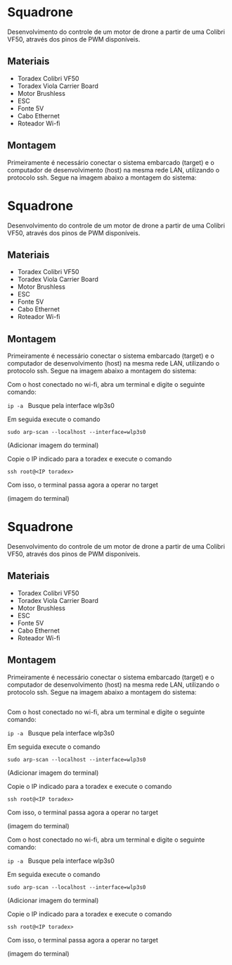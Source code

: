 # Squadrone

Desenvolvimento do controle de um motor de drone a partir de uma Colibri VF50, através dos pinos de PWM disponíveis.

## Materiais

* Toradex Colibri VF50
* Toradex Viola Carrier Board
* Motor Brushless
* ESC
* Fonte 5V
* Cabo Ethernet
* Roteador Wi-fi

## Montagem

Primeiramente é necessário conectar o sistema embarcado (target) e o computador de desenvolvimento (host) na mesma rede LAN, utilizando o protocolo ssh. Segue na imagem abaixo a montagem do sistema:

# Squadrone

Desenvolvimento do controle de um motor de drone a partir de uma Colibri VF50, através dos pinos de PWM disponíveis.

## Materiais

* Toradex Colibri VF50
* Toradex Viola Carrier Board
* Motor Brushless
* ESC
* Fonte 5V
* Cabo Ethernet
* Roteador Wi-fi

## Montagem

Primeiramente é necessário conectar o sistema embarcado (target) e o computador de desenvolvimento (host) na mesma rede LAN, utilizando o protocolo ssh. Segue na imagem abaixo a montagem do sistema:

Com o host conectado no wi-fi, abra um terminal e digite o seguinte comando:

``` ip -a  ```
Busque pela interface wlp3s0

Em seguida execute o comando 

```sudo arp-scan --localhost --interface=wlp3s0```

(Adicionar imagem do terminal)

Copie o IP indicado para a toradex e execute o comando

```ssh root@<IP toradex>```

Com isso, o terminal passa agora a operar no target

(imagem do terminal)

# Squadrone

Desenvolvimento do controle de um motor de drone a partir de uma Colibri VF50, através dos pinos de PWM disponíveis.

## Materiais

* Toradex Colibri VF50
* Toradex Viola Carrier Board
* Motor Brushless
* ESC
* Fonte 5V
* Cabo Ethernet
* Roteador Wi-fi

## Montagem

Primeiramente é necessário conectar o sistema embarcado (target) e o computador de desenvolvimento (host) na mesma rede LAN, utilizando o protocolo ssh. Segue na imagem abaixo a montagem do sistema:

<img src="./assets_md/sistema.jpeg" alt="" title="Optional title">

Com o host conectado no wi-fi, abra um terminal e digite o seguinte comando:

``` ip -a  ```
Busque pela interface wlp3s0

Em seguida execute o comando 

```sudo arp-scan --localhost --interface=wlp3s0```

(Adicionar imagem do terminal)

Copie o IP indicado para a toradex e execute o comando

```ssh root@<IP toradex>```

Com isso, o terminal passa agora a operar no target

(imagem do terminal)

Com o host conectado no wi-fi, abra um terminal e digite o seguinte comando:

``` ip -a  ```
Busque pela interface wlp3s0

Em seguida execute o comando 

```sudo arp-scan --localhost --interface=wlp3s0```

(Adicionar imagem do terminal)

Copie o IP indicado para a toradex e execute o comando

```ssh root@<IP toradex>```

Com isso, o terminal passa agora a operar no target

(imagem do terminal)

